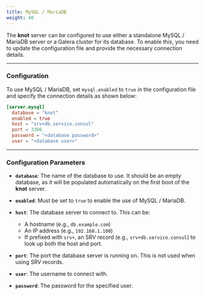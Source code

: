 ```yaml
---
title: MySQL / MariaDB
weight: 40
---
```


The **knot** server can be configured to use either a standalone MySQL / MariaDB server or a Galera cluster for its database. To enable this, you need to update the configuration file and provide the necessary connection details.

---

### Configuration

To use MySQL / MariaDB, set `mysql.enabled` to `true` in the configuration file and specify the connection details as shown below:

```toml {{filename="knot.toml"}}
[server.mysql]
  database = "knot"
  enabled = true
  host = "srv+db.service.consul"
  port = 3306
  password = "<database password>"
  user = "<database user>"
```

---

### Configuration Parameters

- **`database`**: The name of the database to use. It should be an empty database, as it will be populated automatically on the first boot of the **knot** server.

- **`enabled`**: Must be set to `true` to enable the use of MySQL / MariaDB.

- **`host`**: The database server to connect to. This can be:
  - A hostname (e.g., `db.example.com`)
  - An IP address (e.g., `192.168.1.100`)
  - If prefixed with `srv+`, an SRV record (e.g., `srv+db.service.consul`) to look up both the host and port.

- **`port`**: The port the database server is running on. This is not used when using SRV records.

- **`user`**: The username to connect with.

- **`password`**: The password for the specified user.
